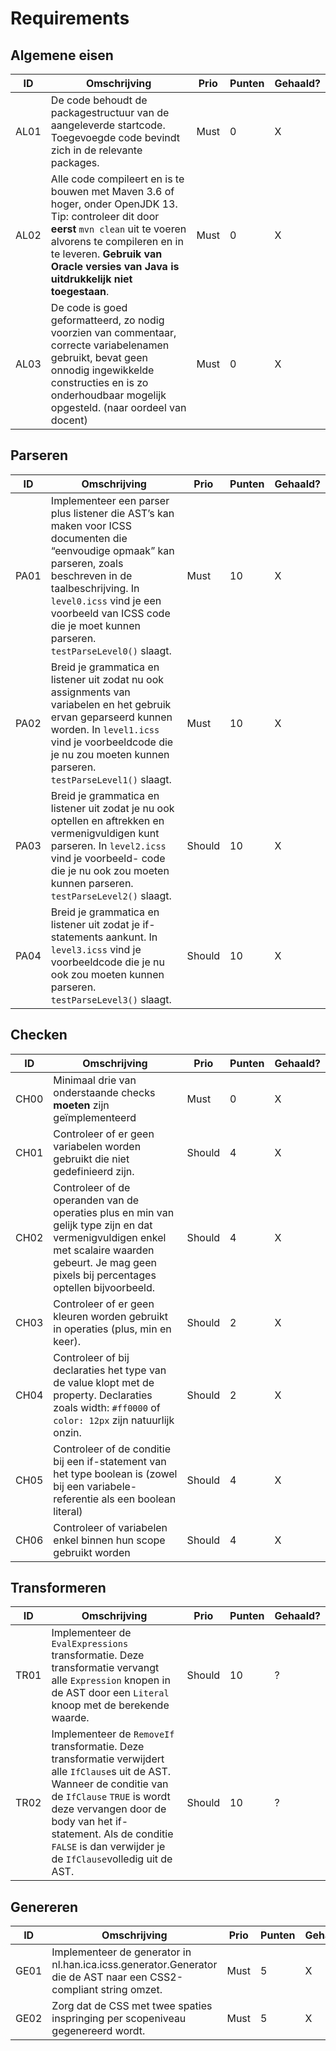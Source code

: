 # Requirements
## Algemene eisen

ID  |Omschrijving|Prio |Punten|Gehaald?
----|--------------------------------------------------------------------|------|------|------
AL01|De code behoudt de packagestructuur van de aangeleverde startcode. Toegevoegde code bevindt zich in de relevante packages. |Must  |0|X
AL02|Alle code compileert en is te bouwen met Maven 3.6 of hoger, onder OpenJDK 13. Tip: controleer dit door **eerst** ```mvn clean``` uit te voeren alvorens te compileren en in te leveren. **Gebruik van Oracle versies van Java is uitdrukkelijk niet toegestaan**.   |Must  |0|X
AL03|De code is goed geformatteerd, zo nodig voorzien van commentaar, correcte variabelenamen gebruikt, bevat geen onnodig ingewikkelde constructies en is zo onderhoudbaar mogelijk opgesteld. (naar oordeel van docent)  |Must  |0|X

## Parseren

ID  |Omschrijving|Prio |Punten|Gehaald?
----|--------------------------------------------------------------------|------|------|------
PA01|Implementeer een parser plus listener die AST’s kan maken voor ICSS documenten die “eenvoudige opmaak” kan parseren, zoals beschreven in de taalbeschrijving. In `level0.icss` vind je een voorbeeld van ICSS code die je moet kunnen parseren.  `testParseLevel0()` slaagt.|Must  |10|X
PA02|Breid je grammatica en listener uit zodat nu ook assignments van variabelen en het gebruik ervan geparseerd kunnen worden. In `level1.icss` vind je voorbeeldcode die je nu zou moeten kunnen parseren. `testParseLevel1()` slaagt.|Must  |10|X
PA03|Breid je grammatica en listener uit zodat je nu ook optellen en aftrekken en vermenigvuldigen kunt parseren. In `level2.icss` vind je voorbeeld- code die je nu ook zou moeten kunnen parseren. `testParseLevel2()` slaagt.|Should|10|X
PA04|Breid je grammatica en listener uit zodat je if-statements aankunt. In `level3.icss` vind je voorbeeldcode die je nu ook zou moeten kunnen parseren. `testParseLevel3()` slaagt.|Should|10|X

## Checken

ID  |Omschrijving|Prio |Punten|Gehaald?
----|--------------------------------------------------------------------|------|------|------
CH00|Minimaal drie van onderstaande checks **moeten** zijn geïmplementeerd|Must|0|X
CH01|Controleer of er geen variabelen worden gebruikt die niet gedefinieerd zijn.|Should|	4|X
CH02|Controleer of de operanden van de operaties plus en min van gelijk type zijn en dat vermenigvuldigen enkel met scalaire waarden gebeurt. Je mag geen pixels bij percentages optellen bijvoorbeeld.|Should|4|X
CH03|Controleer of er geen kleuren worden gebruikt in operaties (plus, min en keer).|Should|2|X
CH04|Controleer of bij declaraties het type van de value klopt met de property. Declaraties zoals width: `#ff0000` of `color: 12px` zijn natuurlijk onzin.|Should|2|X
CH05|Controleer of de conditie bij een if-statement van het type boolean is (zowel bij een variabele-referentie als een boolean literal)|Should|4|X
CH06|Controleer of variabelen enkel binnen hun scope gebruikt worden|Should|4|X

## Transformeren

ID  |Omschrijving|Prio |Punten|Gehaald?
----|--------------------------------------------------------------------|------|------|------
TR01|Implementeer de `EvalExpressions` transformatie. Deze transformatie vervangt alle `Expression` knopen in de AST door een `Literal` knoop met de berekende waarde. |Should|10|?
TR02|Implementeer de `RemoveIf `transformatie. Deze transformatie verwijdert alle `IfClause`s uit de AST. Wanneer de conditie van de `IfClause` `TRUE` is wordt deze vervangen door de body van het if-statement. Als de conditie `FALSE` is dan verwijder je de `IfClause`volledig uit de AST.|Should|10|?

## Genereren

ID  |Omschrijving|Prio |Punten|Gehaald?
----|--------------------------------------------------------------------|------|------|------
GE01|Implementeer de generator in nl.han.ica.icss.generator.Generator die de AST naar een CSS2-compliant string omzet.|Must|5|X
GE02|Zorg dat de CSS met twee spaties inspringing per scopeniveau  gegenereerd wordt.|Must|5|X

